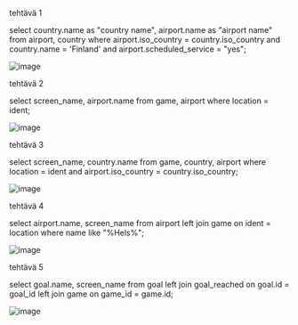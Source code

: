 tehtävä 1

select country.name as "country name", airport.name as "airport name"
from airport, country
where airport.iso_country = country.iso_country and country.name = 'Finland' and
airport.scheduled_service = "yes";

![image](https://github.com/user-attachments/assets/c495a3f1-4c69-4060-b0fb-5c1a06758164)

tehtävä 2

select screen_name, airport.name
from game, airport
where location = ident;

![image](https://github.com/user-attachments/assets/c2a30bc3-febb-4225-8ab7-96a8e1fa3eb1)

tehtävä 3

select screen_name, country.name
from game, country, airport
where location = ident and airport.iso_country = country.iso_country;

![image](https://github.com/user-attachments/assets/8a032fb5-813c-4c0c-8520-10acc1ea9998)

tehtävä 4

select airport.name, screen_name
from airport left join game on ident = location where name like "%Hels%";

![image](https://github.com/user-attachments/assets/f01df168-7a8e-4b2a-81b6-cc619ed525f6)

tehtävä 5

select goal.name, screen_name
from goal
left join goal_reached on goal.id = goal_id left join game on game_id = game.id;

![image](https://github.com/user-attachments/assets/448e0719-7922-449b-8ee5-78682fb646fe)
